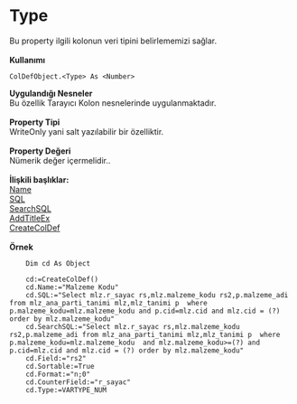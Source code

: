 # Type

Bu property ilgili kolonun veri tipini belirlememizi sağlar.\
\
**Kullanımı**

```
ColDefObject.<Type> As <Number>
```

**Uygulandığı Nesneler**\
Bu özellik Tarayıcı Kolon nesnelerinde uygulanmaktadır.\
\
**Property Tipi**\
WriteOnly yani salt yazılabilir bir özelliktir.\
\
**Property Değeri**\
Nümerik değer içermelidir..\
\
**İlişkili başlıklar:**\
[Name](name.md)\
[SQL](sql.md)\
[SearchSQL](searchsql.md)\
[AddTitleEx](../metotlar/addtitleex.md)\
[CreateColDef](../fonksiyonlar/createcoldef.md)\
\
**Örnek**

```
    Dim cd As Object

    cd:=CreateColDef()
    cd.Name:="Malzeme Kodu"
    cd.SQL:="Select mlz.r_sayac rs,mlz.malzeme_kodu rs2,p.malzeme_adi from mlz_ana_parti_tanimi mlz,mlz_tanimi p  where p.malzeme_kodu=mlz.malzeme_kodu and p.cid=mlz.cid and mlz.cid = (?) order by mlz.malzeme_kodu"
    cd.SearchSQL:="Select mlz.r_sayac rs,mlz.malzeme_kodu rs2,p.malzeme_adi from mlz_ana_parti_tanimi mlz,mlz_tanimi p  where p.malzeme_kodu=mlz.malzeme_kodu  and mlz.malzeme_kodu>=(?) and  p.cid=mlz.cid and mlz.cid = (?) order by mlz.malzeme_kodu" 
    cd.Field:="rs2"
    cd.Sortable:=True
    cd.Format:="n;0"
    cd.CounterField:="r_sayac"
    cd.Type:=VARTYPE_NUM
```
